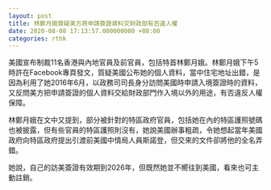 ```yaml
---
layout: post
title: 林鄭月娥質疑美方將申請簽證資料交財政部有否違人權
date: 2020-08-08 17:13:57.000000000 +08:00
categories: rthk
---
```


美國宣布制裁11名香港與內地官員及前官員，包括特首林鄭月娥。林鄭月娥下午5時許在Facebook專頁發文，質疑美國公布她的個人資料，當中住宅地址出錯，是因為利用了她2016年6月，以政務司司長身分訪問美國時申請入境簽證時的資料，又反問美方把申請簽證的個人資料交給財政部門作入境以外的用途，有否違反人權保障。

林鄭月娥在文中又提到，部分被針對的特區政府官員，包括她在內的特區護照號碼也被披露，但有些官員的特區護照則沒有，她說美國辦事粗疏，令她想起當年美國政府向特區政府提出引渡前美國中情局人員斯諾登，但交來的文件卻將他的全名弄錯。

她說，自己的訪美簽證有效期到2026年，但既然她並不嚮往到美國，看來也可主動註銷。
